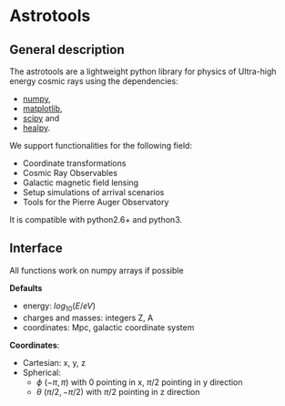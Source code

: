 # Astrotools

## General description

The astrotools are a lightweight python library for physics of Ultra-high energy 
cosmic rays using the dependencies:

* [numpy](https://github.com/numpy/numpy), 
* [matplotlib](https://github.com/matplotlib/matplotlib), 
* [scipy](https://github.com/scipy/scipy) and 
* [healpy](https://github.com/healpy/healpy).

We support functionalities for the following field: 
 
* Coordinate transformations
* Cosmic Ray Observables
* Galactic magnetic field lensing
* Setup simulations of arrival scenarios
* Tools for the Pierre Auger Observatory

It is compatible with python2.6+ and python3.

## Interface
All functions work on numpy arrays if possible

__Defaults__
* energy: $`log_{10}(E / eV)`$
* charges and masses: integers Z, A
* coordinates: Mpc, galactic coordinate system

__Coordinates__:
* Cartesian: x, y, z
* Spherical:
    * $`\phi`$ $`(-\pi, \pi)`$ with 0 pointing in x, $`\pi/2`$ pointing in y direction
    * $`\theta`$ $`(\pi/2, -\pi/2)`$ with $`\pi/2`$ pointing in z direction


